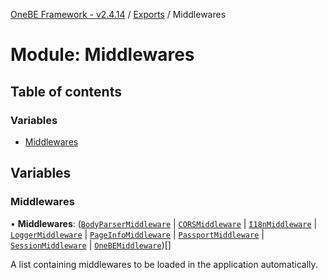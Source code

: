 [OneBE Framework - v2.4.14](../README.md) / [Exports](../modules.md) / Middlewares

# Module: Middlewares

## Table of contents

### Variables

- [Middlewares](Middlewares.md#middlewares)

## Variables

### Middlewares

• **Middlewares**: ([`BodyParserMiddleware`](../classes/Middlewares_BodyParserMiddleware.BodyParserMiddleware.md) \| [`CORSMiddleware`](../classes/Middlewares_CORSMiddleware.CORSMiddleware.md) \| [`I18nMiddleware`](../classes/Middlewares_I18NMiddleware.I18nMiddleware.md) \| [`LoggerMiddleware`](../classes/Middlewares_LoggerMiddleware.LoggerMiddleware.md) \| [`PageInfoMiddleware`](../classes/Middlewares_PageInfoMiddleware.PageInfoMiddleware.md) \| [`PassportMiddleware`](../classes/Middlewares_PassportMiddleware.PassportMiddleware.md) \| [`SessionMiddleware`](../classes/Middlewares_SessionMiddleware.SessionMiddleware.md) \| [`OneBEMiddleware`](../classes/Middlewares_OneBEMiddleware.OneBEMiddleware.md))[]

A list containing middlewares to be loaded in the application automatically.
